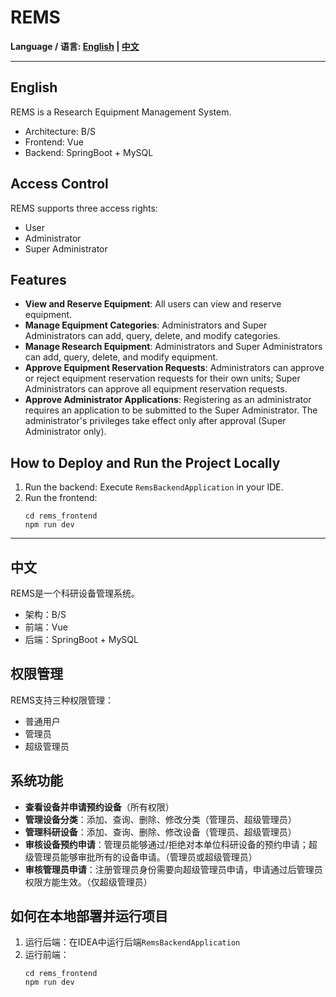 # REMS

**Language / 语言: [English](#english) | [中文](#中文)**

---

## English

REMS is a Research Equipment Management System.

- Architecture: B/S
- Frontend: Vue
- Backend: SpringBoot + MySQL

## Access Control

REMS supports three access rights:
- User
- Administrator
- Super Administrator

## Features

- **View and Reserve Equipment**: All users can view and reserve equipment.
- **Manage Equipment Categories**: Administrators and Super Administrators can add, query, delete, and modify categories.
- **Manage Research Equipment**: Administrators and Super Administrators can add, query, delete, and modify equipment.
- **Approve Equipment Reservation Requests**: Administrators can approve or reject equipment reservation requests for their own units; Super Administrators can approve all equipment reservation requests.
- **Approve Administrator Applications**: Registering as an administrator requires an application to be submitted to the Super Administrator. The administrator's privileges take effect only after approval (Super Administrator only).

## How to Deploy and Run the Project Locally

1. Run the backend: Execute `RemsBackendApplication` in your IDE.
2. Run the frontend:
    ```shell
    cd rems_frontend
    npm run dev
    ```

---

## 中文

REMS是一个科研设备管理系统。
- 架构：B/S
- 前端：Vue
- 后端：SpringBoot + MySQL

## 权限管理

REMS支持三种权限管理：
- 普通用户
- 管理员
- 超级管理员

## 系统功能

- **查看设备并申请预约设备**（所有权限）
- **管理设备分类**：添加、查询、删除、修改分类（管理员、超级管理员）
- **管理科研设备**：添加、查询、删除、修改设备（管理员、超级管理员）
- **审核设备预约申请**：管理员能够通过/拒绝对本单位科研设备的预约申请；超级管理员能够审批所有的设备申请。（管理员或超级管理员）
- **审核管理员申请**：注册管理员身份需要向超级管理员申请，申请通过后管理员权限方能生效。（仅超级管理员）

## 如何在本地部署并运行项目

1. 运行后端：在IDEA中运行后端`RemsBackendApplication`
2. 运行前端：
    ```shell
    cd rems_frontend
    npm run dev
    ```
